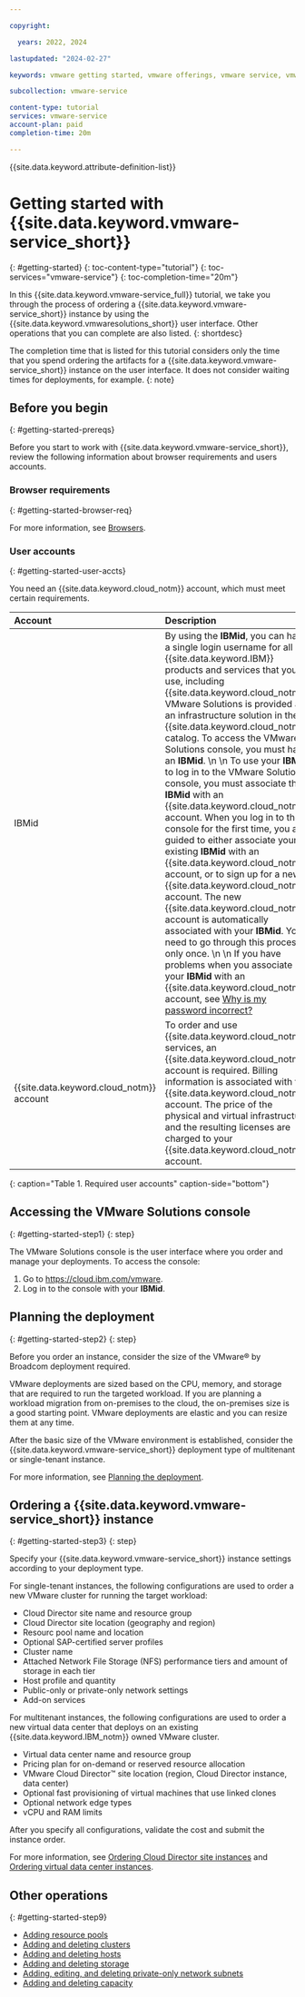 ```yaml
---

copyright:

  years: 2022, 2024

lastupdated: "2024-02-27"

keywords: vmware getting started, vmware offerings, vmware service, vmware use cases

subcollection: vmware-service

content-type: tutorial
services: vmware-service
account-plan: paid
completion-time: 20m

---
```


{{site.data.keyword.attribute-definition-list}}

# Getting started with {{site.data.keyword.vmware-service_short}}
{: #getting-started}
{: toc-content-type="tutorial"}
{: toc-services="vmware-service"}
{: toc-completion-time="20m"}

In this {{site.data.keyword.vmware-service_full}} tutorial, we take you through the process of ordering a {{site.data.keyword.vmware-service_short}} instance by using the {{site.data.keyword.vmwaresolutions_short}} user interface. Other operations that you can complete are also listed.
{: shortdesc}

The completion time that is listed for this tutorial considers only the time that you spend ordering the artifacts for a {{site.data.keyword.vmware-service_short}} instance on the user interface. It does not consider waiting times for deployments, for example.
{: note}

## Before you begin
{: #getting-started-prereqs}

Before you start to work with {{site.data.keyword.vmware-service_short}}, review the following information about browser requirements and users accounts.

### Browser requirements
{: #getting-started-browser-req}

For more information, see [Browsers](/docs/overview?topic=overview-prereqs-platform#browsers-platform).

### User accounts
{: #getting-started-user-accts}

You need an {{site.data.keyword.cloud_notm}} account, which must meet certain requirements.

| Account | Description |
|:------- |:---------- |
| IBMid | By using the **IBMid**, you can have a single login username for all {{site.data.keyword.IBM}} products and services that you use, including {{site.data.keyword.cloud_notm}}. VMware Solutions is provided as an infrastructure solution in the {{site.data.keyword.cloud_notm}} catalog. To access the VMware Solutions console, you must have an **IBMid**. \n \n To use your **IBMid** to log in to the VMware Solutions console, you must associate the **IBMid** with an {{site.data.keyword.cloud_notm}} account. When you log in to the console for the first time, you are guided to either associate your existing **IBMid** with an {{site.data.keyword.cloud_notm}} account, or to sign up for a new {{site.data.keyword.cloud_notm}} account. The new {{site.data.keyword.cloud_notm}} account is automatically associated with your **IBMid**. You need to go through this process only once. \n \n If you have problems when you associate your **IBMid** with an {{site.data.keyword.cloud_notm}} account, see [Why is my password incorrect?](/docs/account?topic=account-ts_logintoibm) |
| {{site.data.keyword.cloud_notm}} account | To order and use {{site.data.keyword.cloud_notm}} services, an {{site.data.keyword.cloud_notm}} account is required. Billing information is associated with the {{site.data.keyword.cloud_notm}} account. The price of the physical and virtual infrastructure and the resulting licenses are charged to your {{site.data.keyword.cloud_notm}} account. |
{: caption="Table 1. Required user accounts" caption-side="bottom"}

## Accessing the VMware Solutions console
{: #getting-started-step1}
{: step}

The VMware Solutions console is the user interface where you order and manage your deployments. To access the console:

1. Go to https://cloud.ibm.com/vmware.
2. Log in to the console with your **IBMid**.

## Planning the deployment
{: #getting-started-step2}
{: step}

Before you order an instance, consider the size of the VMware® by Broadcom deployment required.

VMware deployments are sized based on the CPU, memory, and storage that are required to run the targeted workload. If you are planning a workload migration from on-premises to the cloud, the on-premises size is a good starting point. VMware deployments are elastic and you can resize them at any time.

After the basic size of the VMware environment is established, consider the {{site.data.keyword.vmware-service_short}} deployment type of multitenant or single-tenant instance.

For more information, see [Planning the deployment](/docs/vmware-service?topic=vmware-service-tenant-plan-deploy).

## Ordering a {{site.data.keyword.vmware-service_short}} instance
{: #getting-started-step3}
{: step}

Specify your {{site.data.keyword.vmware-service_short}} instance settings according to your deployment type.

For single-tenant instances, the following configurations are used to order a new VMware cluster for running the target workload:

* Cloud Director site name and resource group
* Cloud Director site location (geography and region)
* Resourc pool name and location
* Optional SAP-certified server profiles
* Cluster name
* Attached Network File Storage (NFS) performance tiers and amount of storage in each tier
* Host profile and quantity
* Public-only or private-only network settings
* Add-on services

For multitenant instances, the following configurations are used to order a new virtual data center that deploys on an existing {{site.data.keyword.IBM_notm}} owned VMware cluster.

* Virtual data center name and resource group
* Pricing plan for on-demand or reserved resource allocation
* VMware Cloud Director™ site location (region, Cloud Director instance, data center)
* Optional fast provisioning of virtual machines that use linked clones
* Optional network edge types
* vCPU and RAM limits

After you specify all configurations, validate the cost and submit the instance order.

For more information, see [Ordering Cloud Director site instances](/docs/vmware-service?topic=vmware-service-tenant-ordering) and [Ordering virtual data center instances](/docs/vmware-service?topic=vmware-service-vdc-adding).

## Other operations
{: #getting-started-step9}

* [Adding resource pools](/docs/vmware-service?topic=vmware-service-pvdc-adding-deleting)
* [Adding and deleting clusters](/docs/vmware-service?topic=vmware-service-cluster-adding-deleting)
* [Adding and deleting hosts](/docs/vmware-service?topic=vmware-service-host-adding-deleting)
* [Adding and deleting storage](/docs/vmware-service?topic=vmware-service-storage-adding-deleting)
* [Adding, editing, and deleting private-only network subnets](/docs/vmware-service?topic=vmware-service-subnet-adding-deleting)
* [Adding and deleting capacity](/docs/vmware-service?topic=vmware-service-capacity-adding-deleting)

